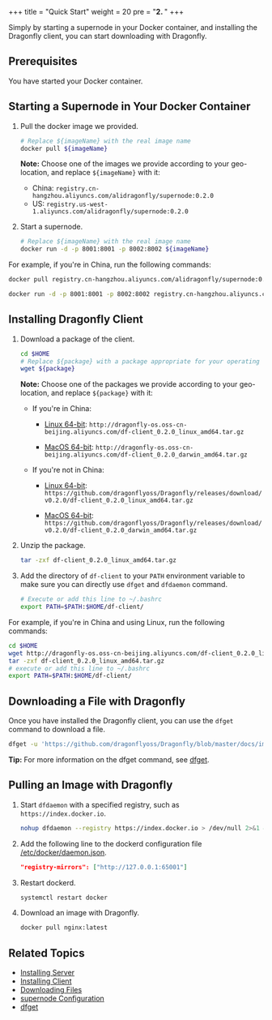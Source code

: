 +++
title = "Quick Start"
weight = 20
pre = "<b>2. </b>"
+++

Simply by starting a supernode in your Docker container, and installing the Dragonfly client, you can start downloading with Dragonfly.
<!--more-->

## Prerequisites

You have started your Docker container.

## Starting a Supernode in Your Docker Container

1. Pull the docker image we provided.

    ```bash
    # Replace ${imageName} with the real image name
    docker pull ${imageName}
    ```

    **Note:** Choose one of the images we provide according to your geo-location, and replace `${imageName}` with it:

    - China: `registry.cn-hangzhou.aliyuncs.com/alidragonfly/supernode:0.2.0`
    - US: `registry.us-west-1.aliyuncs.com/alidragonfly/supernode:0.2.0`

2. Start a supernode.

    ```bash
    # Replace ${imageName} with the real image name
    docker run -d -p 8001:8001 -p 8002:8002 ${imageName}
    ```

For example, if you're in China, run the following commands:

```bash
docker pull registry.cn-hangzhou.aliyuncs.com/alidragonfly/supernode:0.2.0

docker run -d -p 8001:8001 -p 8002:8002 registry.cn-hangzhou.aliyuncs.com/alidragonfly/supernode:0.2.0
```

## Installing Dragonfly Client

1. Download a package of the client.

    ```bash
    cd $HOME
    # Replace ${package} with a package appropriate for your operating system and location
    wget ${package}
    ```

    **Note:** Choose one of the packages we provide according to your geo-location, and replace `${package}` with it:

    - If you're in China:

        - [Linux 64-bit](http://dragonfly-os.oss-cn-beijing.aliyuncs.com/df-client_0.2.0_linux_amd64.tar.gz): `http://dragonfly-os.oss-cn-beijing.aliyuncs.com/df-client_0.2.0_linux_amd64.tar.gz`

        - [MacOS 64-bit](http://dragonfly-os.oss-cn-beijing.aliyuncs.com/df-client_0.2.0_darwin_amd64.tar.gz): `http://dragonfly-os.oss-cn-beijing.aliyuncs.com/df-client_0.2.0_darwin_amd64.tar.gz`

    - If you're not in China:

        - [Linux 64-bit](https://github.com/dragonflyoss/Dragonfly/releases/download/v0.2.0/df-client_0.2.0_linux_amd64.tar.gz): `https://github.com/dragonflyoss/Dragonfly/releases/download/v0.2.0/df-client_0.2.0_linux_amd64.tar.gz`

        - [MacOS 64-bit](https://github.com/dragonflyoss/Dragonfly/releases/download/v0.2.0/df-client_0.2.0_darwin_amd64.tar.gz): `https://github.com/dragonflyoss/Dragonfly/releases/download/v0.2.0/df-client_0.2.0_darwin_amd64.tar.gz`

2. Unzip the package.

    ```bash
    tar -zxf df-client_0.2.0_linux_amd64.tar.gz
    ```

3. Add the directory of `df-client` to your `PATH` environment variable to make sure you can directly use `dfget` and `dfdaemon` command.

    ```bash
    # Execute or add this line to ~/.bashrc
    export PATH=$PATH:$HOME/df-client/
    ```

For example, if you're in China and using Linux, run the following commands:

```bash
cd $HOME
wget http://dragonfly-os.oss-cn-beijing.aliyuncs.com/df-client_0.2.0_linux_amd64.tar.gz
tar -zxf df-client_0.2.0_linux_amd64.tar.gz
# execute or add this line to ~/.bashrc
export PATH=$PATH:$HOME/df-client/
```

## Downloading a File with Dragonfly

Once you have installed the Dragonfly client, you can use the `dfget` command to download a file.

```bash
dfget -u 'https://github.com/dragonflyoss/Dragonfly/blob/master/docs/images/logo.png' -o /tmp/logo.png
```

**Tip:** For more information on the dfget command, see [dfget](https://alibaba.github.io/Dragonfly/cli_reference/dfget/).

## Pulling an Image with Dragonfly

1. Start `dfdaemon` with a specified registry, such as `https://index.docker.io`.

    ```bash
    nohup dfdaemon --registry https://index.docker.io > /dev/null 2>&1 &
    ```

2. Add the following line to the dockerd configuration file [/etc/docker/daemon.json](https://docs.docker.com/registry/recipes/mirror/#configure-the-docker-daemon).

    ```json
    "registry-mirrors": ["http://127.0.0.1:65001"]
    ```

3. Restart dockerd.

    ```bash
    systemctl restart docker
    ```

4. Download an image with Dragonfly.

    ```bash
    docker pull nginx:latest
    ```

## Related Topics

- [Installing Server](https://alibaba.github.io/Dragonfly/user_guide/install_server/)
- [Installing Client](https://alibaba.github.io/Dragonfly/user_guide/install_client/)
- [Downloading Files](https://alibaba.github.io/Dragonfly/user_guide/download_files/)
- [supernode Configuration](https://alibaba.github.io/Dragonfly/user_guide/supernode_configuration/)
- [dfget](https://alibaba.github.io/Dragonfly/cli_reference/dfget/)